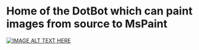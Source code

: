 # Home of the DotBot which can paint images from source to MsPaint


[![IMAGE ALT TEXT HERE](https://www.youtube.com/watch?v=V34DlQ4FXSg/0.jpg)](https://www.youtube.com/watch?v=V34DlQ4FXSg)
